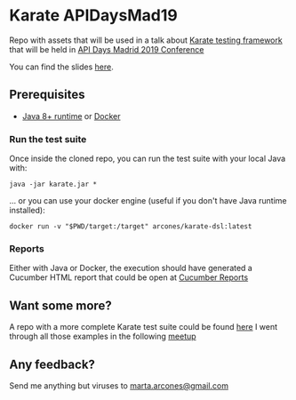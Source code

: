 # Karate APIDaysMad19

Repo with assets that will be used in a talk about [Karate testing framework](https://github.com/intuit/karate) that will be held in [API Days Madrid 2019 Conference](http://apidaysmad.apiaddicts.org/)

You can find the slides [here](https://bit.ly/apidays-karate-slides).

## Prerequisites
 - [Java 8+ runtime](https://java.com/en/download/manual.jsp) or [Docker](https://docs.docker.com/install/)

### Run the test suite
Once inside the cloned repo, you can run the test suite with your local Java with:
```
java -jar karate.jar *
```
... or you can use your docker engine (useful if you don't have Java runtime installed):
```
docker run -v "$PWD/target:/target" arcones/karate-dsl:latest
```

### Reports
Either with Java or Docker, the execution should have generated a Cucumber HTML report that could be open at [Cucumber Reports](./target/cucumber-html-reports)

## Want some more? 
A repo with a more complete Karate test suite could be found [here](https://github.com/arcones/karate-meetup)
I went through all those examples in the following [meetup](http://bit.ly/karate-meetup)

## Any feedback?
Send me anything but viruses to marta.arcones@gmail.com
